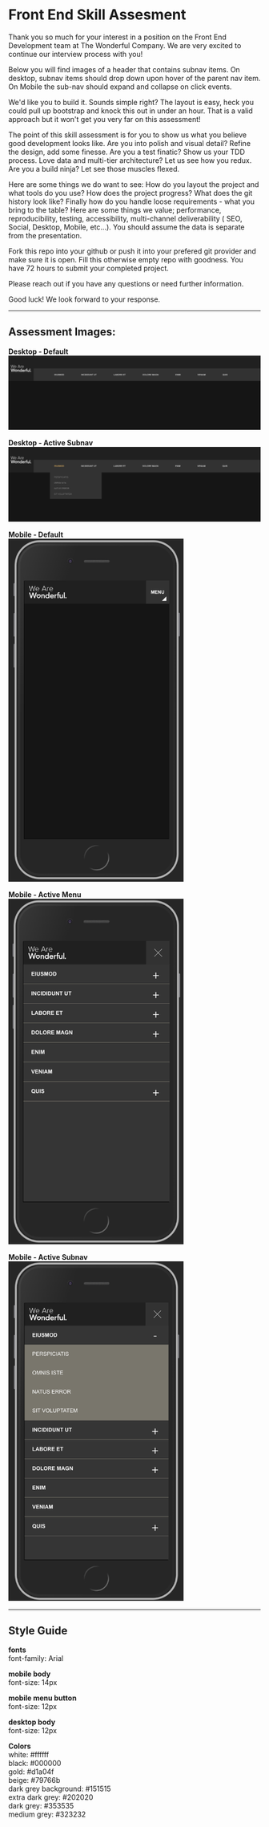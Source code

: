 # Front End Skill Assesment

Thank you so much for your interest in a position on the Front End Development team at The Wonderful Company. We are very excited to continue our interview process with you!

Below you will find images of a header that contains subnav items. On desktop, subnav items should drop down upon hover of the parent nav item. On Mobile the sub-nav should expand and collapse on click events.

We'd like you to build it. Sounds simple right? The layout is easy, heck you could pull up bootstrap and knock this out in under an hour. That is a valid approach but it won't get you very far on this assessment!

The point of this skill assessment is for you to show us what you believe good development looks like. Are you into polish and visual detail? Refine the design, add some finesse. Are you a test finatic? Show us your TDD process. Love data and multi-tier architecture? Let us see how you redux. Are you a build ninja? Let see those muscles flexed.

Here are some things we do want to see: How do you layout the project and what tools do you use? How does the project progress? What does the git history look like? Finally how do you handle loose requirements - what you bring to the table? Here are some things we value; performance, reproducibility, testing, accessibility, multi-channel deliverability ( SEO, Social, Desktop, Mobile, etc...). You should assume the data is separate from the presentation.

Fork this repo into your github or push it into your prefered git provider and make sure it is open. Fill this otherwise empty repo with goodness. You have 72 hours to submit your completed project.

Please reach out if you have any questions or need further information.

Good luck! We look forward to your response.

---

## Assessment Images:

**Desktop - Default**  
![Wonderful Desktop](./wonderful-desktop.png)

**Desktop - Active Subnav**  
![Wonderful Desktop Active Subnav](./wonderful-desktop-active-subnav.png)

**Mobile - Default**  
<img src="./wonderful-mobile.png" alt="Wonderful Mobile" width="350"/>

**Mobile - Active Menu**  
<img src="./wonderful-mobile-active-menu.png" alt="Wonderful Mobile Active Menu" width="350"/>

**Mobile - Active Subnav**  
<img src="./wonderful-mobile-active-subnav.png" alt="Wonderful Mobile Active Subnav" width="350"/>

---

## Style Guide

**fonts**  
font-family: Arial

**mobile body**  
font-size: 14px

**mobile menu button**  
font-size: 12px

**desktop body**  
font-size: 12px

**Colors**  
white: #ffffff  
black: #000000  
gold: #d1a04f  
beige: #79766b  
dark grey background: #151515  
extra dark grey: #202020  
dark grey: #353535  
medium grey: #323232

